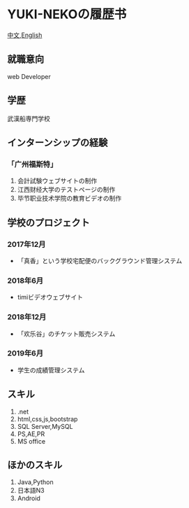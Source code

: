 # YUKI-NEKOの履歴书
[中文][cn],[English][en]
## 就職意向
web Developer

## 学歴
武漢船専門学校

## インターンシップの経験
### 「广州福斯特」
1. 会計試験ウェブサイトの制作
2. 江西财经大学のテストページの制作
3. 毕节职业技术学院の教育ビデオの制作

## 学校のプロジェクト
### 2017年12月
- 「真香」という学校宅配便のバックグラウンド管理システム
### 2018年6月
- timiビデオウェブサイト
### 2018年12月
- 「欢乐谷」のチケット販売システム
### 2019年6月
- 学生の成績管理システム

## スキル
1. .net
2. html,css,js,bootstrap
3. SQL Server,MySQL
4. PS,AE,PR
5. MS office
   
## ほかのスキル
1. Java,Python
2. 日本語N3
3. Android


[en]:README.en.md
[cn]:README.md
